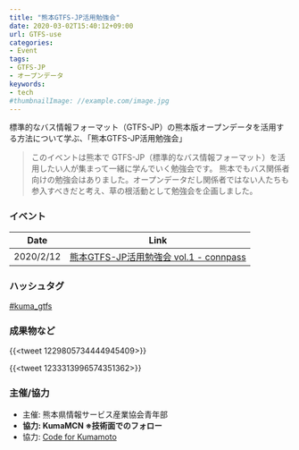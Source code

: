 ```yaml
---
title: "熊本GTFS-JP活用勉強会"
date: 2020-03-02T15:40:12+09:00
url: GTFS-use
categories:
- Event
tags:
- GTFS-JP
- オープンデータ
keywords:
- tech
#thumbnailImage: //example.com/image.jpg
---
```

標準的なバス情報フォーマット（GTFS-JP）の熊本版オープンデータを活用する方法について学ぶ、「熊本GTFS-JP活用勉強会」
<!--more-->

> このイベントは熊本で GTFS-JP（標準的なバス情報フォーマット）を活用したい人が集まって一緒に学んでいく勉強会です。
> 熊本でもバス関係者向けの勉強会はありました。オープンデータだし関係者ではない人たちも参入すべきだと考え、草の根活動として勉強会を企画しました。

### イベント

| Date | Link |
| ---- | ---- |
| 2020/2/12 | [熊本GTFS\-JP活用勉強会 vol\.1 \- connpass](https://kumamcn.connpass.com/event/164026/) |

### ハッシュタグ

[#kuma_gtfs](https://twitter.com/hashtag/kuma_gtfs)

### 成果物など

{{<tweet 1229805734444945409>}}

{{<tweet 1233313996574351362>}}

### 主催/協力

- 主催: 熊本県情報サービス産業協会青年部
- **協力: KumaMCN ※技術面でのフォロー**
- 協力: [Code for Kumamoto](https://www.facebook.com/groups/CodeForKumamoto/)

